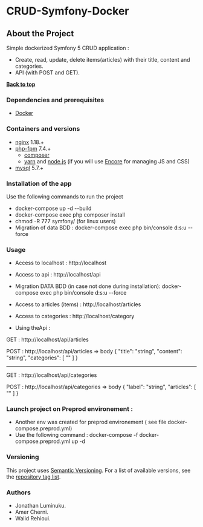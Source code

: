 # CRUD-Symfony-Docker

## About the Project

Simple dockerized Symfony 5 CRUD application :

- Create, read, update, delete items(articles) with their title, content and categories.
- API (with POST and GET).

**[Back to top](#table-of-contents)**

### Dependencies and prerequisites

- [Docker](https://www.docker.com/)

### Containers and versions

- [nginx](https://pkgs.alpinelinux.org/packages?name=nginx&branch=v3.10) 1.18.+
- [php-fpm](https://pkgs.alpinelinux.org/packages?name=php7&branch=v3.10) 7.4.+
  - [composer](https://getcomposer.org/)
  - [yarn](https://yarnpkg.com/lang/en/) and [node.js](https://nodejs.org/en/) (if you will use [Encore](https://symfony.com/doc/current/frontend/encore/installation.html) for managing JS and CSS)
- [mysql](https://hub.docker.com/_/mysql/) 5.7.+

### Installation of the app

Use the following commands to run the project

- docker-compose up -d --build
- docker-compose exec php composer install
- chmod -R 777 symfony/ (for linux users)
- Migration of data BDD : docker-compose exec php bin/console d:s:u --force

### Usage

- Access to localhost : http://localhost

- Access to api : http://localhost/api

- Migration DATA BDD (in case not done during installation): docker-compose exec php bin/console d:s:u --force

- Access to articles (items) : http://localhost/articles

- Access to categories : http://localhost/category

- Using theApi :

GET : http://localhost/api/articles

POST : http://localhost/api/articles
=> body
{
"title": "string",
"content": "string",
"categories": [
""
]
}

---

GET : http://localhost/api/categories

POST : http://localhost/api/categories
=> body
{
"label": "string",
"articles": [
""
]
}

### Launch project on Preprod environement :

- Another env was created for preprod environement ( see file docker-compose.preprod.yml)
- Use the following command : docker-compose -f docker-compose.preprod.yml up -d

### Versioning

This project uses [Semantic Versioning](http://semver.org/). For a list of available versions, see the [repository tag list](https://github.com/your/project/tags).

### Authors

- Jonathan Luminuku.
- Amer Cherni.
- Walid Rehioui.
